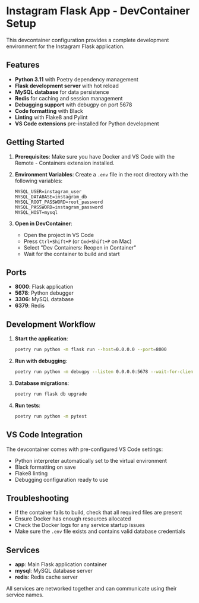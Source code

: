 # Instagram Flask App - DevContainer Setup

This devcontainer configuration provides a complete development environment for the Instagram Flask application.

## Features

- **Python 3.11** with Poetry dependency management
- **Flask development server** with hot reload
- **MySQL database** for data persistence
- **Redis** for caching and session management
- **Debugging support** with debugpy on port 5678
- **Code formatting** with Black
- **Linting** with Flake8 and Pylint
- **VS Code extensions** pre-installed for Python development

## Getting Started

1. **Prerequisites**: Make sure you have Docker and VS Code with the Remote - Containers extension installed.

2. **Environment Variables**: Create a `.env` file in the root directory with the following variables:
   ```env
   MYSQL_USER=instagram_user
   MYSQL_DATABASE=instagram_db
   MYSQL_ROOT_PASSWORD=root_password
   MYSQL_PASSWORD=instagram_password
   MYSQL_HOST=mysql
   ```

3. **Open in DevContainer**:
   - Open the project in VS Code
   - Press `Ctrl+Shift+P` (or `Cmd+Shift+P` on Mac)
   - Select "Dev Containers: Reopen in Container"
   - Wait for the container to build and start

## Ports

- **8000**: Flask application
- **5678**: Python debugger
- **3306**: MySQL database
- **6379**: Redis

## Development Workflow

1. **Start the application**:
   ```bash
   poetry run python -m flask run --host=0.0.0.0 --port=8000
   ```

2. **Run with debugging**:
   ```bash
   poetry run python -m debugpy --listen 0.0.0.0:5678 --wait-for-client -m flask run --host=0.0.0.0 --port=8000
   ```

3. **Database migrations**:
   ```bash
   poetry run flask db upgrade
   ```

4. **Run tests**:
   ```bash
   poetry run python -m pytest
   ```

## VS Code Integration

The devcontainer comes with pre-configured VS Code settings:
- Python interpreter automatically set to the virtual environment
- Black formatting on save
- Flake8 linting
- Debugging configuration ready to use

## Troubleshooting

- If the container fails to build, check that all required files are present
- Ensure Docker has enough resources allocated
- Check the Docker logs for any service startup issues
- Make sure the `.env` file exists and contains valid database credentials

## Services

- **app**: Main Flask application container
- **mysql**: MySQL database server
- **redis**: Redis cache server

All services are networked together and can communicate using their service names. 